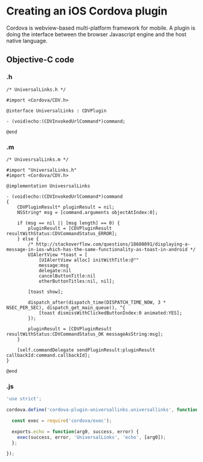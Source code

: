 # Creating an iOS Cordova plugin

Cordova is webview-based multi-platform framework for mobile. A plugin is doing the interface between the browser Javascript engine and the host native language.

## Objective-C code

### .h 

```obj-c
/* UniversalLinks.h */

#import <Cordova/CDV.h>

@interface UniversalLinks : CDVPlugin

- (void)echo:(CDVInvokedUrlCommand*)command;

@end
```

### .m

```obj-c
/* UnivesrsalLinks.m */

#import "UniversalLinks.h"
#import <Cordova/CDV.h>

@implementation UnivesrsalLinks

- (void)echo:(CDVInvokedUrlCommand*)command
{
    CDVPluginResult* pluginResult = nil;
    NSString* msg = [command.arguments objectAtIndex:0];

    if (msg == nil || [msg length] == 0) {
        pluginResult = [CDVPluginResult resultWithStatus:CDVCommandStatus_ERROR];
    } else {
        /* http://stackoverflow.com/questions/18680891/displaying-a-message-in-ios-which-has-the-same-functionality-as-toast-in-android */
        UIAlertView *toast = [
            [UIAlertView alloc] initWithTitle:@""
            message:msg
            delegate:nil
            cancelButtonTitle:nil
            otherButtonTitles:nil, nil];

        [toast show];
        
        dispatch_after(dispatch_time(DISPATCH_TIME_NOW, 3 * NSEC_PER_SEC), dispatch_get_main_queue(), ^{
            [toast dismissWithClickedButtonIndex:0 animated:YES];
        });
        
        pluginResult = [CDVPluginResult resultWithStatus:CDVCommandStatus_OK messageAsString:msg];
    }

    [self.commandDelegate sendPluginResult:pluginResult callbackId:command.callbackId];
}

@end
```

### .js

```javascript
'use strict';

cordova.define('cordova-plugin-universallinks.universallinks', function(require, exports/*, module*/) {

  const exec = require('cordova/exec');

  exports.echo = function(arg0, success, error) {
    exec(success, error, 'UniversalLinks', 'echo', [arg0]);
  };

});
```
